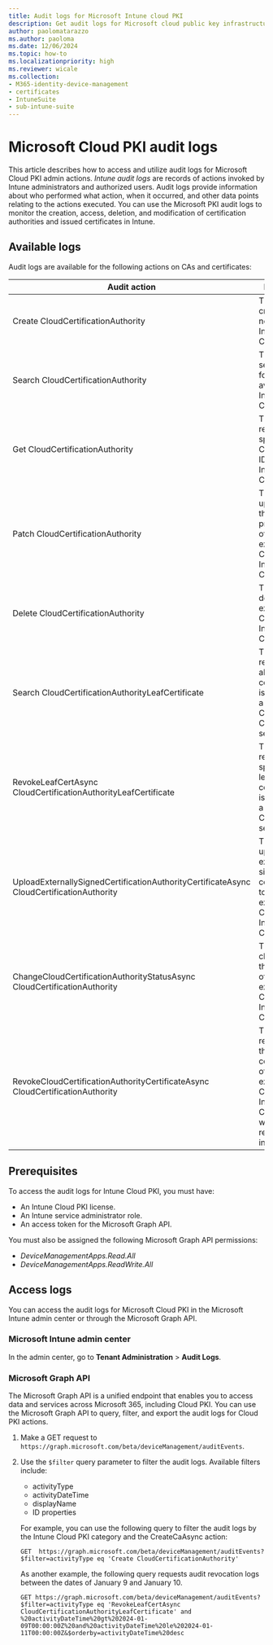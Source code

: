 ```yaml
---
title: Audit logs for Microsoft Intune cloud PKI
description: Get audit logs for Microsoft cloud public key infrastructure (PKI) activity in the admin center.
author: paolomatarazzo
ms.author: paoloma
ms.date: 12/06/2024
ms.topic: how-to
ms.localizationpriority: high
ms.reviewer: wicale
ms.collection:
- M365-identity-device-management
- certificates
- IntuneSuite
- sub-intune-suite
---
```

# Microsoft Cloud PKI audit logs

This article describes how to access and utilize audit logs for Microsoft Cloud PKI admin actions. *Intune audit logs* are records of actions invoked by Intune administrators and authorized users. Audit logs provide information about who performed what action, when it occurred, and other data points relating to the actions executed. You can use the Microsoft PKI audit logs to monitor the creation, access, deletion, and modification of certification authorities and issued certificates in Intune.

## Available logs

Audit logs are available for the following actions on CAs and certificates:

| Audit action | Purpose |
| -------------------------- | ----------------- |
|Create CloudCertificationAuthority| This action creates a new CA in Intune Cloud PKI.|
| Search CloudCertificationAuthority| This action searches for CAs available in Intune Cloud PKI. |
|Get CloudCertificationAuthority | This action retrieves a specific CA by its ID in Intune Cloud PKI |
|Patch CloudCertificationAuthority | This action updates the properties of an existing CA in Intune Cloud PKI |
| Delete CloudCertificationAuthority|This action deletes an existing CA in Intune Cloud PKI. |
|Search CloudCertificationAuthorityLeafCertificate | This action retrieves all leaf certificates issued by a specific CA in the Cloud PKI service. |
|RevokeLeafCertAsync CloudCertificationAuthorityLeafCertificate | This action revokes a specific leaf certificate issued by a CA in the Cloud PKI service. |
|UploadExternallySignedCertificationAuthorityCertificateAsync CloudCertificationAuthority| This action uploads an externally signed CA certificate to an existing CA in Intune Cloud PKI. |
|ChangeCloudCertificationAuthorityStatusAsync CloudCertificationAuthority| This action changes the status of an existing CA in Intune Cloud PKI. |
|RevokeCloudCertificationAuthorityCertificateAsync CloudCertificationAuthority | This action revokes the CA certificate of an existing CA in Intune Cloud PKI, which renders it invalid. |

## Prerequisites

To access the audit logs for Intune Cloud PKI, you must have:

- An Intune Cloud PKI license.
- An Intune service administrator role.
- An access token for the Microsoft Graph API.

You must also be assigned the following Microsoft Graph API permissions:

- *DeviceManagementApps.Read.All*
- *DeviceManagementApps.ReadWrite.All*

## Access logs

You can access the audit logs for Microsoft Cloud PKI in the Microsoft Intune admin center or through the Microsoft Graph API.

### Microsoft Intune admin center

In the admin center, go to **Tenant Administration** > **Audit Logs**.

### Microsoft Graph API

The Microsoft Graph API is a unified endpoint that enables you to access data and services across Microsoft 365, including Cloud PKI. You can use the Microsoft Graph API to query, filter, and export the audit logs for Cloud PKI actions.

1. Make a GET request to ``https://graph.microsoft.com/beta/deviceManagement/auditEvents``.

2. Use the `$filter` query parameter to filter the audit logs. Available filters include:
   - activityType
   - activityDateTime
   - displayName
   - ID properties

   For example, you can use the following query to filter the audit logs by the Intune Cloud PKI category and the CreateCaAsync action:

   `GET  https://graph.microsoft.com/beta/deviceManagement/auditEvents?$filter=activityType eq 'Create CloudCertificationAuthority'`

   As another example, the following query requests audit revocation logs between the dates of January 9 and January 10.

   `GET https://graph.microsoft.com/beta/deviceManagement/auditEvents?$filter=activityType eq 'RevokeLeafCertAsync CloudCertificationAuthorityLeafCertificate' and %20activityDateTime%20gt%202024-01-09T00:00:00Z%20and%20activityDateTime%20le%202024-01-11T00:00:00Z&$orderby=activityDateTime%20desc`
